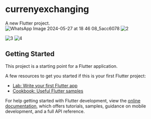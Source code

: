 # currenyexchanging

A new Flutter project.
![WhatsApp Image 2024-05-27 at 18 46 08_5acc6078](https://github.com/Sara-Waleed/CurrencyExchangingApp/assets/92535228/612fb42b-15ce-48a9-ba16-569e58ae0b54) ![2](https://github.com/Sara-Waleed/CurrencyExchangingApp/assets/92535228/ea99e23b-dfa7-437e-bb5f-fefd245c7692)

![3](https://github.com/Sara-Waleed/CurrencyExchangingApp/assets/92535228/62693f91-b868-402f-8d91-69d086ce8e02)
![4](https://github.com/Sara-Waleed/CurrencyExchangingApp/assets/92535228/9c6efcb1-8446-4f8e-9658-f74783d123fc)
## Getting Started

This project is a starting point for a Flutter application.

A few resources to get you started if this is your first Flutter project:

- [Lab: Write your first Flutter app](https://docs.flutter.dev/get-started/codelab)
- [Cookbook: Useful Flutter samples](https://docs.flutter.dev/cookbook)

For help getting started with Flutter development, view the
[online documentation](https://docs.flutter.dev/), which offers tutorials,
samples, guidance on mobile development, and a full API reference.
